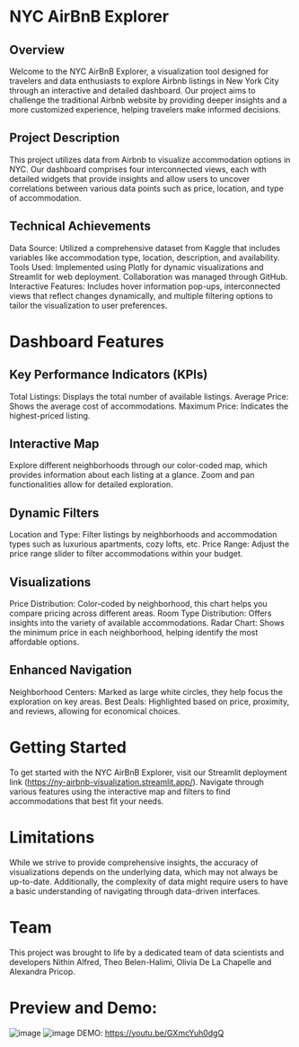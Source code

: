 # NYC AirBnB Explorer
## Overview
Welcome to the NYC AirBnB Explorer, a visualization tool designed for travelers and data enthusiasts to explore Airbnb listings in New York City through an interactive and detailed dashboard. Our project aims to challenge the traditional Airbnb website by providing deeper insights and a more customized experience, helping travelers make informed decisions.

## Project Description
This project utilizes data from Airbnb to visualize accommodation options in NYC. Our dashboard comprises four interconnected views, each with detailed widgets that provide insights and allow users to uncover correlations between various data points such as price, location, and type of accommodation.

## Technical Achievements
 Data Source: Utilized a comprehensive dataset from Kaggle that includes variables like accommodation type, location, description, and availability.
 Tools Used: Implemented using Plotly for dynamic visualizations and Streamlit for web deployment. Collaboration was managed through GitHub.
 Interactive Features: Includes hover information pop-ups, interconnected views that reflect changes dynamically, and multiple filtering options to tailor the visualization to user preferences.
# Dashboard Features
## Key Performance Indicators (KPIs)
 Total Listings: Displays the total number of available listings.
 Average Price: Shows the average cost of accommodations.
 Maximum Price: Indicates the highest-priced listing.
## Interactive Map
Explore different neighborhoods through our color-coded map, which provides information about each listing at a glance. Zoom and pan functionalities allow for detailed exploration.

## Dynamic Filters
 Location and Type: Filter listings by neighborhoods and accommodation types such as luxurious apartments, cozy lofts, etc.
 Price Range: Adjust the price range slider to filter accommodations within your budget.
## Visualizations
 Price Distribution: Color-coded by neighborhood, this chart helps you compare pricing across different areas.
 Room Type Distribution: Offers insights into the variety of available accommodations.
 Radar Chart: Shows the minimum price in each neighborhood, helping identify the most affordable options.
## Enhanced Navigation
 Neighborhood Centers: Marked as large white circles, they help focus the exploration on key areas.
 Best Deals: Highlighted based on price, proximity, and reviews, allowing for economical choices.
# Getting Started
To get started with the NYC AirBnB Explorer, visit our Streamlit deployment link (https://ny-airbnb-visualization.streamlit.app/). Navigate through various features using the interactive map and filters to find accommodations that best fit your needs.

# Limitations
While we strive to provide comprehensive insights, the accuracy of visualizations depends on the underlying data, which may not always be up-to-date. Additionally, the complexity of data might require users to have a basic understanding of navigating through data-driven interfaces.

# Team
This project was brought to life by a dedicated team of data scientists and developers Nithin Alfred, Theo Belen-Halimi, Olivia De La Chapelle and Alexandra Pricop.

# Preview and Demo:
![image](https://github.com/N1thin24/Data-Storytelling/assets/107985125/ba04ff28-a62e-47dd-b46a-615b604f48b7)
![image](https://github.com/N1thin24/Data-Storytelling/assets/107985125/94186e68-df7c-496a-8876-60af217d2f87)
DEMO: https://youtu.be/GXmcYuh0dgQ


